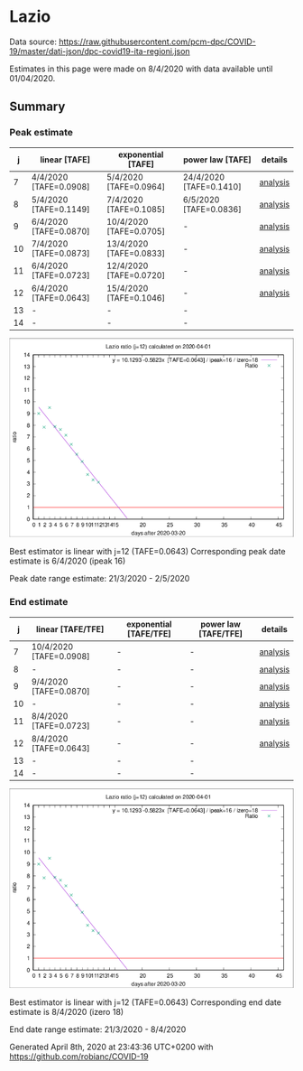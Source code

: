 # Lazio


Data source: https://raw.githubusercontent.com/pcm-dpc/COVID-19/master/dati-json/dpc-covid19-ita-regioni.json

Estimates in this page were made on 8/4/2020 with data available until 01/04/2020.


## Summary 

### Peak estimate 
|j|linear [TAFE]|exponential [TAFE]|power law [TAFE]|details|
|---|----|-----------|---------|-------|
|7|4/4/2020 [TAFE=0.0908]|5/4/2020 [TAFE=0.0964]|24/4/2020 [TAFE=0.1410]|[analysis](COVID-19_lazio_j7_2020-04-01.md)|
|8|5/4/2020 [TAFE=0.1149]|7/4/2020 [TAFE=0.1085]|6/5/2020 [TAFE=0.0836]|[analysis](COVID-19_lazio_j8_2020-04-01.md)|
|9|6/4/2020 [TAFE=0.0870]|10/4/2020 [TAFE=0.0705]|-|[analysis](COVID-19_lazio_j9_2020-04-01.md)|
|10|7/4/2020 [TAFE=0.0873]|13/4/2020 [TAFE=0.0833]|-|[analysis](COVID-19_lazio_j10_2020-04-01.md)|
|11|6/4/2020 [TAFE=0.0723]|12/4/2020 [TAFE=0.0720]|-|[analysis](COVID-19_lazio_j11_2020-04-01.md)|
|12|6/4/2020 [TAFE=0.0643]|15/4/2020 [TAFE=0.1046]|-|[analysis](COVID-19_lazio_j12_2020-04-01.md)|
|13|-|-|-||
|14|-|-|-||

![best peak estimate](COVID-19_lazio_j12_2020-04-01.png)

Best estimator is linear with j=12 (TAFE=0.0643)
Corresponding peak date estimate is 6/4/2020 (ipeak 16)


Peak date range estimate: 21/3/2020 - 2/5/2020

### End estimate 
|j|linear [TAFE/TFE]|exponential [TAFE/TFE]|power law [TAFE/TFE]|details|
|---|----|-----------|---------|-------|
|7|10/4/2020 [TAFE=0.0908]|-|-|[analysis](COVID-19_lazio_j7_2020-04-01.md)|
|8|-|-|-|[analysis](COVID-19_lazio_j8_2020-04-01.md)|
|9|9/4/2020 [TAFE=0.0870]|-|-|[analysis](COVID-19_lazio_j9_2020-04-01.md)|
|10|-|-|-|[analysis](COVID-19_lazio_j10_2020-04-01.md)|
|11|8/4/2020 [TAFE=0.0723]|-|-|[analysis](COVID-19_lazio_j11_2020-04-01.md)|
|12|8/4/2020 [TAFE=0.0643]|-|-|[analysis](COVID-19_lazio_j12_2020-04-01.md)|
|13|-|-|-||
|14|-|-|-||

![best zero estimate](COVID-19_lazio_j12_2020-04-01.png)

Best estimator is linear with j=12 (TAFE=0.0643)
Corresponding end date estimate is 8/4/2020 (izero 18)


End date range estimate: 21/3/2020 - 8/4/2020

Generated April 8th, 2020 at 23:43:36 UTC+0200 with https://github.com/robianc/COVID-19
